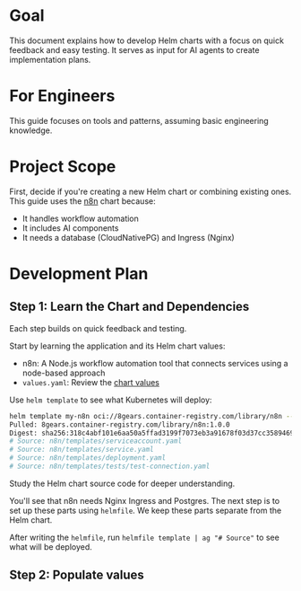 # Goal
This document explains how to develop Helm charts with a focus on quick feedback and easy testing. It serves as input for AI agents to create implementation plans.

# For Engineers
This guide focuses on tools and patterns, assuming basic engineering knowledge.

# Project Scope
First, decide if you're creating a new Helm chart or combining existing ones. This guide uses the [n8n](https://github.com/8gears/n8n-helm-chart) chart because:
- It handles workflow automation
- It includes AI components
- It needs a database (CloudNativePG) and Ingress (Nginx)

# Development Plan

## Step 1: Learn the Chart and Dependencies

Each step builds on quick feedback and testing.

Start by learning the application and its Helm chart values:

- n8n: A Node.js workflow automation tool that connects services using a node-based approach
- `values.yaml`: Review the [chart values](https://github.com/8gears/n8n-helm-chart/blob/main/charts/n8n/values.yaml)

Use `helm template` to see what Kubernetes will deploy:

```bash
helm template my-n8n oci://8gears.container-registry.com/library/n8n --version 1.0.0 | ag "# Source"
Pulled: 8gears.container-registry.com/library/n8n:1.0.0
Digest: sha256:318c4abf101e6aa50a5ffad3199f7073eb3a91678f03d37cc358946984150315
# Source: n8n/templates/serviceaccount.yaml
# Source: n8n/templates/service.yaml
# Source: n8n/templates/deployment.yaml
# Source: n8n/templates/tests/test-connection.yaml
```

Study the Helm chart source code for deeper understanding.

You'll see that n8n needs Nginx Ingress and Postgres. The next step is to set up these parts using `helmfile`. We keep these parts separate from the Helm chart.

After writing the `helmfile`, run `helmfile template | ag "# Source"` to see what will be deployed. 

## Step 2: Populate values